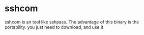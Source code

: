 # sshcom
sshcom is an tool like sshpass. The advantage of this binary is the portability. you just need to download, and use it
